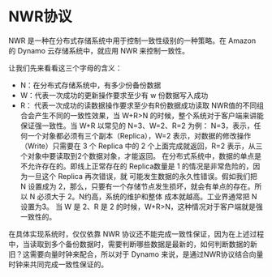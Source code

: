 <!--
 * @Author: tangdaoyong
 * @Date: 2021-02-01 14:52:37
 * @LastEditors: tangdaoyong
 * @LastEditTime: 2021-02-01 14:55:09
 * @Description: NWR协议
-->
# NWR协议

NWR 是一种在分布式存储系统中用于控制一致性级别的一种策略。在 Amazon 的 Dynamo 云存储系统中，就应用 NWR 来控制一致性。

让我们先来看看这三个字母的含义：

* N：在分布式存储系统中，有多少份备份数据
* W：代表一次成功的更新操作要求至少有 w 份数据写入成功
* R： 代表一次成功的读数据操作要求至少有R份数据成功读取
NWR值的不同组合会产生不同的一致性效果，当 W+R>N 的时候，整个系统对于客户端来讲能保证强一致性。当 W+R 以常见的 N=3、W=2、R=2 为例：
N=3，表示，任何一个对象都必须有三个副本（Replica），W=2 表示，对数据的修改操作（Write）只需要在 3 个 Replica 中的 2 个上面完成就返回，R=2 表示，从三个对象中要读取到2个数据对象，才能返回。
在分布式系统中，数据的单点是不允许存在的。即线上正常存在的 Replica数量是 1 的情况是非常危险的，因为一旦这个 Replica 再次错误，就 可能发生数据的永久性错误。假如我们把 N 设置成为 2，那么，只要有一个存储节点发生损坏，就会有单点的存在。所以 N 必须大于 2。N约高，系统的维护和整体 成本就越高。工业界通常把 N 设置为3。
当 W 是 2、R 是 2 的时候，W+R>N，这种情况对于客户端就是强一致性的。

在具体实现系统时，仅仅依靠 NWR 协议还不能完成一致性保证，因为在上述过程中，当读取到多个备份数据时，需要判断哪些数据是最新的，如何判断数据的新旧？这需要向量时钟来配合，所以对于 Dynamo 来说，是通过NWR协议结合向量时钟来共同完成一致性保证的。